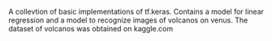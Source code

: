 A collevtion of basic implementations of tf.keras.
Contains a model for linear regression and a model to recognize images of volcanos on venus. The dataset of volcanos was obtained on kaggle.com
